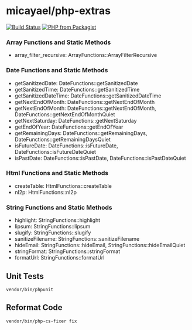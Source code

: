 micayael/php-extras
===================

[![Build Status](https://travis-ci.org/micayael/php-extras.svg?branch=master)](https://travis-ci.org/micayael/php-extras)
[![PHP from Packagist](https://img.shields.io/packagist/php-v/symfony/symfony.svg)](https://packagist.org/packages/micayael/php-extras)

### Array Functions and Static Methods

- array_filter_recursive: ArrayFunctions::ArrayFilterRecursive

### Date Functions and Static Methods

- getSanitizedDate: DateFunctions::getSanitizedDate
- getSanitizedTime: DateFunctions::getSanitizedTime
- getSanitizedDateTime: DateFunctions::getSanitizedDateTime
- getNextEndOfMonth: DateFunctions::getNextEndOfMonth
- getNextEndOfMonth: DateFunctions::getNextEndOfMonth, DateFunctions::getNextEndOfMonthQuiet
- getNextSaturday: DateFunctions::getNextSaturday
- getEndOfYear: DateFunctions::getEndOfYear
- getRemainingDays: DateFunctions::getRemainingDays, DateFunctions::getRemainingDaysQuiet
- isFutureDate: DateFunctions::isFutureDate, DateFunctions::isFutureDateQuiet
- isPastDate: DateFunctions::isPastDate, DateFunctions::isPastDateQuiet

### Html Functions and Static Methods

- createTable: HtmlFunctions::createTable
- nl2p: HtmlFunctions::nl2p

### String Functions and Static Methods

- highlight: StringFunctions::highlight
- lipsum: StringFunctions::lipsum
- slugify: StringFunctions::slugify
- sanitizeFilename: StringFunctions::sanitizeFilename
- hideEmail: StringFunctions::hideEmail, StringFunctions::hideEmailQuiet
- stringFormat: StringFunctions::stringFormat
- formatUrl: StringFunctions::formatUrl


Unit Tests
----------

    vendor/bin/phpunit

Reformat Code
-------------

    vendor/bin/php-cs-fixer fix